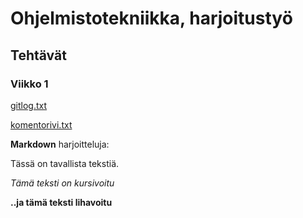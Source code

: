# Ohjelmistotekniikka, harjoitustyö
## Tehtävät
### Viikko 1

[gitlog.txt](https://github.com/anketola/ot-harjoitustyo/blob/master/laskarit/viikko1/gitlog.txt)

[komentorivi.txt](https://github.com/anketola/ot-harjoitustyo/blob/master/laskarit/viikko1/komentorivi.txt)


**Markdown** harjoitteluja:

Tässä on tavallista tekstiä.

*Tämä teksti on kursivoitu*

**..ja tämä teksti lihavoitu**
